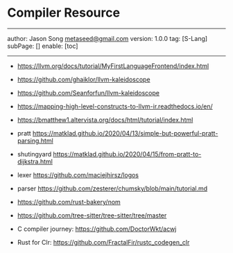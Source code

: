 # Compiler Resource
---
author: Jason Song <metaseed@gmail.com>
version: 1.0.0
tag: [S-Lang]
subPage: []
enable: [toc]

---

* https://llvm.org/docs/tutorial/MyFirstLanguageFrontend/index.html

* https://github.com/ghaiklor/llvm-kaleidoscope

* https://github.com/Seanforfun/llvm-kaleidoscope

* https://mapping-high-level-constructs-to-llvm-ir.readthedocs.io/en/

* https://bmatthew1.altervista.org/docs/html/tutorial/index.html

* pratt
https://matklad.github.io/2020/04/13/simple-but-powerful-pratt-parsing.html

* shutingyard
https://matklad.github.io/2020/04/15/from-pratt-to-dijkstra.html
* lexer
https://github.com/maciejhirsz/logos
* parser
https://github.com/zesterer/chumsky/blob/main/tutorial.md
* https://github.com/rust-bakery/nom
* https://github.com/tree-sitter/tree-sitter/tree/master
* C compiler journey: 
https://github.com/DoctorWkt/acwj

* Rust for Clr:
https://github.com/FractalFir/rustc_codegen_clr